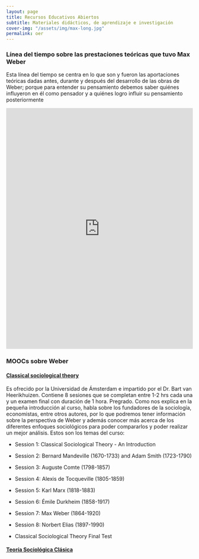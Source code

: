 ```yaml
---
layout: page
title: Recursos Educativos Abiertos
subtitle: Materiales didácticos, de aprendizaje e investigación
cover-img: "/assets/img/max-long.jpg"
permalink: oer
---
```


### Línea del tiempo sobre las prestaciones teóricas que tuvo Max Weber

Esta línea del tiempo se centra en lo que son y fueron las aportaciones teóricas dadas antes, durante y después del desarrollo de las obras de Weber; porque para entender su pensamiento debemos saber quiénes influyeron en él como pensador y a quiénes logro influir su pensamiento posteriormente

<iframe src='https://cdn.knightlab.com/libs/timeline3/latest/embed/index.html?source=1xzOoOGpL8IoX7Fq_C-woKihyIuV5JtFRPj6fmzW7LCs&font=Rufina-Sintony&lang=es&timenav_position=top&initial_zoom=3&height=650' width='100%' height='650' webkitallowfullscreen mozallowfullscreen allowfullscreen frameborder='0'></iframe>

### MOOCs sobre Weber

#### [Classical sociological theory](https://es.coursera.org/learn/classical-sociological-theory)

Es ofrecido por la Universidad de Ámsterdam e impartido por el Dr. Bart van Heerikhuizen.  Contiene 8 sesiones que se completan entre 1-2 hrs cada una y un examen final con duración de 1 hora. Pregrado. Como nos explica en la pequeña introducción al curso, habla sobre los fundadores de la sociología, economistas, entre otros autores, por lo que podremos tener información sobre la perspectiva de Weber y además conocer más acerca de los diferentes enfoques sociológicos para poder compararlos y poder realizar un mejor análisis. Estos son los temas del curso:

* Session 1: Classical Sociological Theory - An Introduction

* Session 2: Bernard Mandeville (1670-1733) and Adam Smith (1723-1790)

* Session 3: Auguste Comte (1798-1857)

* Session 4: Alexis de Tocqueville (1805-1859)  

* Session 5: Karl Marx (1818-1883)

* Session 6: Émile Durkheim (1858-1917)

* Session 7: Max Weber (1864-1920) 

* Session 8: Norbert Elias (1897-1990) 

* Classical Sociological Theory Final Test


#### [Teoría Sociológica Clásica](https://campus.usal.edu.ar/course/index.php?categoryid=121&classId=cb8235f6-3efc-46a8-99bb-acaa5c5bff21&assignmentId=c463cb2b-f32a-4055-a4d1-19476c214c20&submissionId=13caee66-561f-a108-9a17-4724ef1bcf0a)
